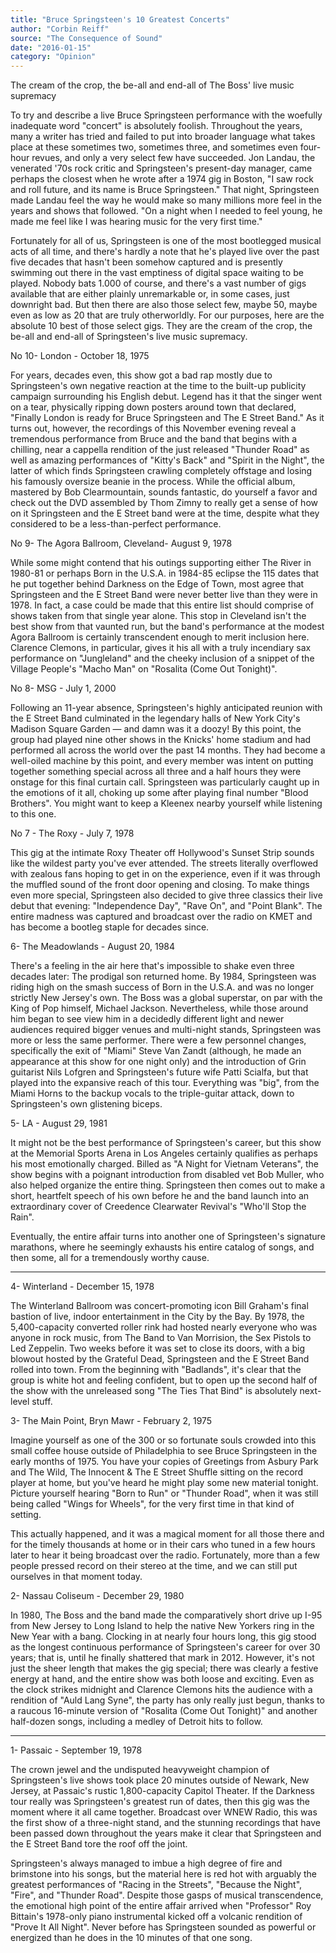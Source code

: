 ```yaml
---
title: "Bruce Springsteen's 10 Greatest Concerts"
author: "Corbin Reiff"
source: "The Consequence of Sound"
date: "2016-01-15"
category: "Opinion"
---
```


The cream of the crop, the be-all and end-all of The Boss' live music supremacy

To try and describe a live Bruce Springsteen performance with the woefully inadequate word "concert" is absolutely foolish. Throughout the years, many a writer has tried and failed to put into broader language what takes place at these sometimes two, sometimes three, and sometimes even four-hour revues, and only a very select few have succeeded. Jon Landau, the venerated '70s rock critic and Springsteen's present-day manager, came perhaps the closest when he wrote after a 1974 gig in Boston, "I saw rock and roll future, and its name is Bruce Springsteen." That night, Springsteen made Landau feel the way he would make so many millions more feel in the years and shows that followed. "On a night when I needed to feel young, he made me feel like I was hearing music for the very first time."

Fortunately for all of us, Springsteen is one of the most bootlegged musical acts of all time, and there's hardly a note that he's played live over the past five decades that hasn't been somehow captured and is presently swimming out there in the vast emptiness of digital space waiting to be played. Nobody bats 1.000 of course, and there's a vast number of gigs available that are either plainly unremarkable or, in some cases, just downright bad. But then there are also those select few, maybe 50, maybe even as low as 20 that are truly otherworldly. For our purposes, here are the absolute 10 best of those select gigs. They are the cream of the crop, the be-all and end-all of Springsteen's live music supremacy.

No 10- London - October 18, 1975

For years, decades even, this show got a bad rap mostly due to Springsteen's own negative reaction at the time to the built-up publicity campaign surrounding his English debut. Legend has it that the singer went on a tear, physically ripping down posters around town that declared, "Finally London is ready for Bruce Springsteen and The E Street Band." As it turns out, however, the recordings of this November evening reveal a tremendous performance from Bruce and the band that begins with a chilling, near a cappella rendition of the just released "Thunder Road" as well as amazing performances of "Kitty's Back" and "Spirit in the Night", the latter of which finds Springsteen crawling completely offstage and losing his famously oversize beanie in the process. While the official album, mastered by Bob Clearmountain, sounds fantastic, do yourself a favor and check out the DVD assembled by Thom Zimny to really get a sense of how on it Springsteen and the E Street band were at the time, despite what they considered to be a less-than-perfect performance.

No 9- The Agora Ballroom, Cleveland- August 9, 1978

While some might contend that his outings supporting either The River in 1980-81 or perhaps Born in the U.S.A. in 1984-85 eclipse the 115 dates that he put together behind Darkness on the Edge of Town, most agree that Springsteen and the E Street Band were never better live than they were in 1978. In fact, a case could be made that this entire list should comprise of shows taken from that single year alone. This stop in Cleveland isn't the best show from that vaunted run, but the band's performance at the modest Agora Ballroom is certainly transcendent enough to merit inclusion here. Clarence Clemons, in particular, gives it his all with a truly incendiary sax performance on "Jungleland" and the cheeky inclusion of a snippet of the Village People's "Macho Man" on "Rosalita (Come Out Tonight)".

No 8- MSG - July 1, 2000

Following an 11-year absence, Springsteen's highly anticipated reunion with the E Street Band culminated in the legendary halls of New York City's Madison Square Garden — and damn was it a doozy! By this point, the group had played nine other shows in the Knicks' home stadium and had performed all across the world over the past 14 months. They had become a well-oiled machine by this point, and every member was intent on putting together something special across all three and a half hours they were onstage for this final curtain call. Springsteen was particularly caught up in the emotions of it all, choking up some after playing final number "Blood Brothers". You might want to keep a Kleenex nearby yourself while listening to this one.

No 7 - The Roxy - July 7, 1978

This gig at the intimate Roxy Theater off Hollywood's Sunset Strip sounds like the wildest party you've ever attended. The streets literally overflowed with zealous fans hoping to get in on the experience, even if it was through the muffled sound of the front door opening and closing. To make things even more special, Springsteen also decided to give three classics their live debut that evening: "Independence Day", "Rave On", and "Point Blank". The entire madness was captured and broadcast over the radio on KMET and has become a bootleg staple for decades since.

6- The Meadowlands - August 20, 1984

There's a feeling in the air here that's impossible to shake even three decades later: The prodigal son returned home. By 1984, Springsteen was riding high on the smash success of Born in the U.S.A. and was no longer strictly New Jersey's own. The Boss was a global superstar, on par with the King of Pop himself, Michael Jackson. Nevertheless, while those around him began to see view him in a decidedly different light and newer audiences required bigger venues and multi-night stands, Springsteen was more or less the same performer. There were a few personnel changes, specifically the exit of "Miami" Steve Van Zandt (although, he made an appearance at this show for one night only) and the introduction of Grin guitarist Nils Lofgren and Springsteen's future wife Patti Scialfa, but that played into the expansive reach of this tour. Everything was "big", from the Miami Horns to the backup vocals to the triple-guitar attack, down to Springsteen's own glistening biceps.

5- LA - August 29, 1981

It might not be the best performance of Springsteen's career, but this show at the Memorial Sports Arena in Los Angeles certainly qualifies as perhaps his most emotionally charged. Billed as "A Night for Vietnam Veterans", the show begins with a poignant introduction from disabled vet Bob Muller, who also helped organize the entire thing. Springsteen then comes out to make a short, heartfelt speech of his own before he and the band launch into an extraordinary cover of Creedence Clearwater Revival's "Who'll Stop the Rain".

Eventually, the entire affair turns into another one of Springsteen's signature marathons, where he seemingly exhausts his entire catalog of songs, and then some, all for a tremendously worthy cause.

---

4- Winterland - December 15, 1978

The Winterland Ballroom was concert-promoting icon Bill Graham's final bastion of live, indoor entertainment in the City by the Bay. By 1978, the 5,400-capacity converted roller rink had hosted nearly everyone who was anyone in rock music, from The Band to Van Morrision, the Sex Pistols to Led Zeppelin. Two weeks before it was set to close its doors, with a big blowout hosted by the Grateful Dead, Springsteen and the E Street Band rolled into town. From the beginning with "Badlands", it's clear that the group is white hot and feeling confident, but to open up the second half of the show with the unreleased song "The Ties That Bind" is absolutely next-level stuff.

3- The Main Point, Bryn Mawr - February 2, 1975

Imagine yourself as one of the 300 or so fortunate souls crowded into this small coffee house outside of Philadelphia to see Bruce Springsteen in the early months of 1975. You have your copies of Greetings from Asbury Park and The Wild, The Innocent & The E Street Shuffle sitting on the record player at home, but you've heard he might play some new material tonight. Picture yourself hearing "Born to Run" or "Thunder Road", when it was still being called "Wings for Wheels", for the very first time in that kind of setting.

This actually happened, and it was a magical moment for all those there and for the timely thousands at home or in their cars who tuned in a few hours later to hear it being broadcast over the radio. Fortunately, more than a few people pressed record on their stereo at the time, and we can still put ourselves in that moment today.

2- Nassau Coliseum - December 29, 1980

In 1980, The Boss and the band made the comparatively short drive up I-95 from New Jersey to Long Island to help the native New Yorkers ring in the New Year with a bang. Clocking in at nearly four hours long, this gig stood as the longest continuous performance of Springsteen's career for over 30 years; that is, until he finally shattered that mark in 2012\. However, it's not just the sheer length that makes the gig special; there was clearly a festive energy at hand, and the entire show was both loose and exciting. Even as the clock strikes midnight and Clarence Clemons hits the audience with a rendition of "Auld Lang Syne", the party has only really just begun, thanks to a raucous 16-minute version of "Rosalita (Come Out Tonight)" and another half-dozen songs, including a medley of Detroit hits to follow.

---

1- Passaic - September 19, 1978

The crown jewel and the undisputed heavyweight champion of Springsteen's live shows took place 20 minutes outside of Newark, New Jersey, at Passaic's rustic 1,800-capacity Capitol Theater. If the Darkness tour really was Springsteen's greatest run of dates, then this gig was the moment where it all came together. Broadcast over WNEW Radio, this was the first show of a three-night stand, and the stunning recordings that have been passed down throughout the years make it clear that Springsteen and the E Street Band tore the roof off the joint.

Springsteen's always managed to imbue a high degree of fire and brimstone into his songs, but the material here is red hot with arguably the greatest performances of "Racing in the Streets", "Because the Night", "Fire", and "Thunder Road". Despite those gasps of musical transcendence, the emotional high point of the entire affair arrived when "Professor" Roy Bittain's 1978-only piano instrumental kicked off a volcanic rendition of "Prove It All Night". Never before has Springsteen sounded as powerful or energized than he does in the 10 minutes of that one song.

